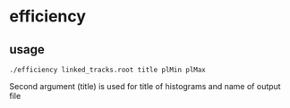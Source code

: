 # efficiency
## usage
`./efficiency linked_tracks.root title plMin plMax`

Second argument (title) is used for title of histograms and name of output file
